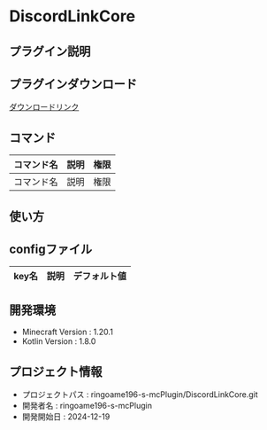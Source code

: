 # DiscordLinkCore

## プラグイン説明

## プラグインダウンロード
[ダウンロードリンク](https://github.com/ringoame196-s-mcPlugin/DiscordLinkCore/releases/latest)

## コマンド
| コマンド名   |     説明      | 権限 |
| --- | ----------- | ------- |
| コマンド名 | 説明 | 権限 |

## 使い方

## configファイル
| key名   |     説明      | デフォルト値 |
| --- | ----------- | ------- |
 
## 開発環境
- Minecraft Version : 1.20.1
- Kotlin Version : 1.8.0

## プロジェクト情報
- プロジェクトパス : ringoame196-s-mcPlugin/DiscordLinkCore.git
- 開発者名 : ringoame196-s-mcPlugin
- 開発開始日 : 2024-12-19
